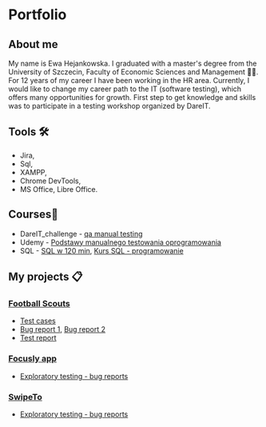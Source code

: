 # Portfolio
## About me

My name is Ewa Hejankowska. I graduated with a master's degree from the University of Szczecin, Faculty of Economic Sciences and Management 👩‍🎓. For 12 years of my career I have been working in the HR area.
Currently, I would like to change my career path to the IT (software testing), which offers many opportunities for growth. First step to get knowledge and skills was to participate in a testing workshop organized by DareIT. 

## Tools 🛠️
- Jira,
- Sql,
- XAMPP,
- Chrome DevTools,
- MS Office, Libre Office.

## Courses📖
- DareIT_challenge - [qa manual testing](https://www.dareit.io/challenges/qa-manual-testing)
- Udemy - [Podstawy manualnego testowania oprogramowania](https://www.udemy.com/course/kurs-testowania-oprogramowania)
- SQL - [SQL w 120 min](https://www.kursysql.pl/sql-w-120-minut), [Kurs SQL - programowanie](https://www.youtube.com/playlist?list=PL6aekdNhY7DA1wcv-k2MtZxasDeGlre57)

## My projects 📋
### [Football Scouts](https://scouts-test.futbolkolektyw.pl/pl)
- [Test cases](https://docs.google.com/spreadsheets/d/11IVNkmWtkZI0PyWzWdwt7uY_yAIlxN2BdMNs6Z2ZEmI/edit?usp=share_link)
- [Bug report 1](https://docs.google.com/spreadsheets/d/10gdl50oZpwceB-JW3zsPWWwesYxsOzGFfuiRL5KjkyE/edit?usp=sharing), [Bug report 2](https://docs.google.com/spreadsheets/d/1pdSv3SQzVC4Ip8_DdRkGXnXhB96RkGfMW_I2BYSRVtI/edit?usp=sharing)
- [Test report](https://docs.google.com/spreadsheets/d/1ZMhS3ej9wpYugHz0QhR9lM0z6565D9iLvbUapqS_ORU/edit?usp=sharing)
### [Focusly app](https://play.google.com/store/apps/details?id=co.focusly&gl=US&pli=1)
- [Exploratory testing - bug reports](https://docs.google.com/spreadsheets/d/1dOhZ_X7zLpg6ueB3T_XHr54N6hf-HEKc564OQSNNBYU/edit?usp=sharing)
### [SwipeTo](https://swipeto.pl) 
 - [Exploratory testing - bug reports](https://ehejankowska.atlassian.net/jira/software/projects/CHAL/boards/2/backlog)
